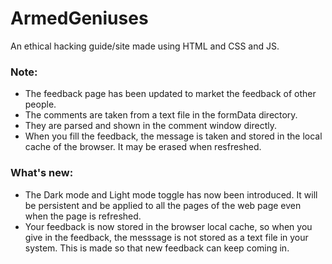 # ArmedGeniuses
An ethical hacking guide/site made using HTML and CSS and JS.

### Note:
* The feedback page has been updated to market the feedback of other people.
* The comments are taken from a text file in the formData directory.
* They are parsed and shown in the comment window directly.
* When you fill the feedback, the message is taken and stored in the local cache of the browser. It may be erased when resfreshed.

### What's new:
* The Dark mode and Light mode toggle has now been introduced. It will be persistent and be applied to all the pages of the web page even when the page is refreshed.
* Your feedback is now stored in the browser local cache, so when you give in the feedback, the messsage is not stored as a text file in your system. This is made so that new feedback can keep coming in.
